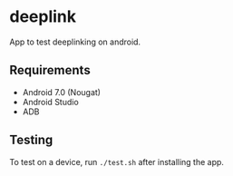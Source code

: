 # deeplink

App to test deeplinking on android.

## Requirements
 - Android 7.0 (Nougat)
 - Android Studio
 - ADB

## Testing

To test on a device, run `./test.sh` after installing the app.
